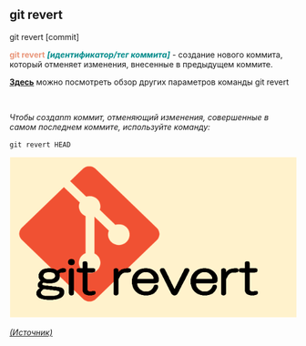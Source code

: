 ## git revert

git revert [commit]

<span style="color:#E9967A">**git revert**</span> <span style="color:#008B8B">***[идентификатор/тег коммита]</span>*** - создание нового коммита, который отменяет изменения, внесенные в предыдущем коммите.

[**Здесь**](https://fig.io/manual/git/revert "https://fig.io/manual/git/revert") можно посмотреть обзор других параметров команды git revert

<br/>


_Чтобы создаnm коммит, отменяющий изменения, совершенные в самом последнем коммите, используйте команду:_

```bash=
git revert HEAD
```


![git-config](assets/git-revert.png)

[_(Источник)_](https://snowsystem.net/git/git-command/git-revert/)